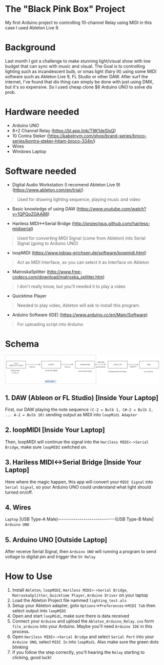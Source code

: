 # The "Black Pink Box" Project
My first Arduino project to controlling 10-channel Relay using MIDI in this case I used Ableton Live 9.

# Background 
Last month I got a challenge to make stunning light/visual show with low budget that can sync with music and visual. The Goal is to controlling lighting such as incandescent bulb, or xmas light (fairy lit) using some MIDI software such as Ableton Live 9, FL Studio or other DAW. After surf the internet, I've found that dis thing can simply be done with just using DMX, but it's so expensive. So I used cheap clone $6 Arduino UNO to solve dis prob.

# Hardware needed
- Arduino UNO
- 8+2 Channel Relay (https://bl.app.link/T9K1deSIsQ)
- 10 Contra Steker (https://kabelnym.com/shop/brand-series/broco-series/kontra-steker-hitam-broco-334n/)
- Wires
- Windows Laptop

# Software needed
- Digital Audio Workstation (I recomend Ableton Live 9) (https://www.ableton.com/en/trial/)
> Used for drawing lighting sequence, playing music and video

- Basic knowledge of using DAW (https://www.youtube.com/watch?v=1QPQoZGAA88)

- Hariless MIDI<->Serial Bridge (http://projectgus.github.com/hairless-midiserial)
> Used for converting MIDI Signal (come from Ableton) into Serial Signal (going to Arduino UNO)

- loopMIDI (https://www.tobias-erichsen.de/software/loopmidi.html)
> Act as MIDI Interface, so you can select it as Interface on Ableton

- MatroskaSplitter (http://www.free-codecs.com/download/matroska_splitter.htm)
> I don't really know, but you'll needed it to play a video 

- Quicktime Player 
> Needed to play video, Ableton will ask to install this program.

- Arduino Software (IDE) (https://www.arduino.cc/en/Main/Software)
> For uploading script into Arduino

# Schema
<img src="https://raw.githubusercontent.com/elybin/Black-Pink-Box/master/process%20diagram%20The%20Black%20Pink%20Box%20(1).jpg">

## 1. DAW (Ableon or FL Studio) [Inside Your Laptop]
First, our DAW playing the note sequence `(C-2 = Bulb 1, C#-2 = Bulb 2, ... A-2 = Bulb 10)` sending output as MIDI into `loopMidi Adapter`

## 2. loopMIDI [Inside Your Laptop]
Then, loopMIDI will continue the signal into the `Hariless MIDI<->Serial Bridge`, make sure `loopMIDI` switched on.

## 3. Hariless MIDI<->Serial Bridge [Inside Your Laptop]
Here where the magic happen, this app will convert your `MIDI Signal` into `Serial Signal`, so your Arduino UNO could understand what light should turned on/off.

## 4. Wires
`Laptop`   |USB Type-A Male)-----------------------------(USB Type-B Male|    `Arduino UNO`
 
## 5. Arduino UNO [Outside Laptop]
After receive Serial Signal, then `Arduino UNO` will running a program to send voltage to digital pin and trigger the `5V Relay`

# How to Use 
1. Install `Ableton`, `loopMIDI`, `Hariless MIDI<->Serial Bridge`, `MatroskaSplitter`,  `Quicktime Player`, `Arduino Driver` on your laptop
2. Load the Ableton Project file nammed `lighting_test.als` 
3. Setup your Ableton adapter, goto `Options`->`Preferences`->`MIDI Tab` then select output into `loopMIDI`
4. Open and start `loopMidi`, make sure there is data received
5. Connect your `Arduino` and upload the `Ableton_Arduino_Relay.ino` form `file_arduino` into your Arduino. Maybe you'll need `Arduino IDE` in this process.
6. Open `Hariless MIDI<->Serial Bridge` and select `Serial Port` into your `Arduino UNO`, select `MIDI In` into `loopMidi`. Also make sure the green dots blinking
7. If you follow the step correctly, you'll hearing the `Relay` starting to clicking, good luck!
